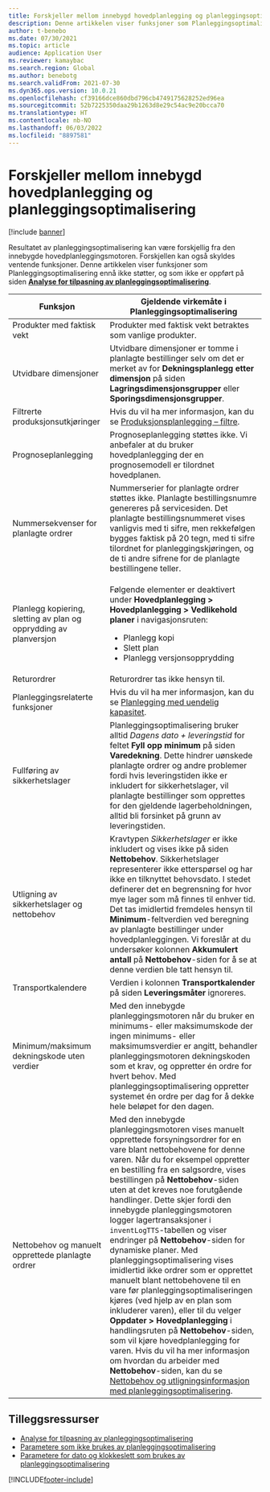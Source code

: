```yaml
---
title: Forskjeller mellom innebygd hovedplanlegging og planleggingsoptimalisering
description: Denne artikkelen viser funksjoner som Planleggingsoptimalisering ennå ikke støtter, og som ikke er oppført på siden Analyse for tilpasning av planleggingsoptimalisering.
author: t-benebo
ms.date: 07/30/2021
ms.topic: article
audience: Application User
ms.reviewer: kamaybac
ms.search.region: Global
ms.author: benebotg
ms.search.validFrom: 2021-07-30
ms.dyn365.ops.version: 10.0.21
ms.openlocfilehash: cf39166dce860dbd796cb4749175628252ed96ea
ms.sourcegitcommit: 52b7225350daa29b1263d8e29c54ac9e20bcca70
ms.translationtype: HT
ms.contentlocale: nb-NO
ms.lasthandoff: 06/03/2022
ms.locfileid: "8897581"
---
```

# <a name="differences-between-built-in-master-planning-and-planning-optimization"></a>Forskjeller mellom innebygd hovedplanlegging og planleggingsoptimalisering

[!include [banner](../../includes/banner.md)]

Resultatet av planleggingsoptimalisering kan være forskjellig fra den innebygde hovedplanleggingsmotoren. Forskjellen kan også skyldes ventende funksjoner. Denne artikkelen viser funksjoner som Planleggingsoptimalisering ennå ikke støtter, og som ikke er oppført på siden **[Analyse for tilpasning av planleggingsoptimalisering](planning-optimization-fit-analysis.md)**.

| Funksjon | Gjeldende virkemåte i Planleggingsoptimalisering |
|---|---|
| Produkter med faktisk vekt | Produkter med faktisk vekt betraktes som vanlige produkter.|
| Utvidbare dimensjoner | Utvidbare dimensjoner er tomme i planlagte bestillinger selv om det er merket av for **Dekningsplanlegg etter dimensjon** på siden **Lagringsdimensjonsgrupper** eller **Sporingsdimensjonsgrupper**. |
| Filtrerte produksjonsutkjøringer | Hvis du vil ha mer informasjon, kan du se [Produksjonsplanlegging – filtre](production-planning.md#filters). |
| Prognoseplanlegging | Prognoseplanlegging støttes ikke. Vi anbefaler at du bruker hovedplanlegging der en prognosemodell er tilordnet hovedplanen. |
| Nummersekvenser for planlagte ordrer | Nummerserier for planlagte ordrer støttes ikke. Planlagte bestillingsnumre genereres på servicesiden. Det planlagte bestillingsnummeret vises vanligvis med ti sifre, men rekkefølgen bygges faktisk på 20 tegn, med ti sifre tilordnet for planleggingskjøringen, og de ti andre sifrene for de planlagte bestillingene teller. |
| Planlegg kopiering, sletting av plan og opprydding av planversjon | <p>Følgende elementer er deaktivert under **Hovedplanlegging \> Hovedplanlegging \> Vedlikehold planer** i navigasjonsruten:</p><ul><li>Planlegg kopi</li><li>Slett plan</li><li>Planlegg versjonsopprydding</li></ul> |
| Returordrer | Returordrer tas ikke hensyn til. |
| Planleggingsrelaterte funksjoner | Hvis du vil ha mer informasjon, kan du se [Planlegging med uendelig kapasitet](infinite-capacity-planning.md#limitations). |
| Fullføring av sikkerhetslager | Planleggingsoptimalisering bruker alltid *Dagens dato + leveringstid* for feltet **Fyll opp minimum** på siden **Varedekning**. Dette hindrer uønskede planlagte ordrer og andre problemer fordi hvis leveringstiden ikke er inkludert for sikkerhetslager, vil planlagte bestillinger som opprettes for den gjeldende lagerbeholdningen, alltid bli forsinket på grunn av leveringstiden. |
| Utligning av sikkerhetslager og nettobehov | Kravtypen *Sikkerhetslager* er ikke inkludert og vises ikke på siden **Nettobehov**. Sikkerhetslager representerer ikke etterspørsel og har ikke en tilknyttet behovsdato. I stedet definerer det en begrensning for hvor mye lager som må finnes til enhver tid. Det tas imidlertid fremdeles hensyn til **Minimum**-feltverdien ved beregning av planlagte bestillinger under hovedplanleggingen. Vi foreslår at du undersøker kolonnen **Akkumulert antall** på **Nettobehov**-siden for å se at denne verdien ble tatt hensyn til. |
| Transportkalendere | Verdien i kolonnen **Transportkalender** på siden **Leveringsmåter** ignoreres. |
| Minimum/maksimum dekningskode uten verdier| Med den innebygde planleggingsmotoren når du bruker en minimums- eller maksimumskode der ingen minimums- eller maksimumsverdier er angitt, behandler planleggingsmotoren dekningskoden som et krav, og oppretter én ordre for hvert behov. Med planleggingsoptimalisering oppretter systemet én ordre per dag for å dekke hele beløpet for den dagen.  |
| Nettobehov og manuelt opprettede planlagte ordrer | Med den innebygde planleggingsmotoren vises manuelt opprettede forsyningsordrer for en vare blant nettobehovene for denne varen. Når du for eksempel oppretter en bestilling fra en salgsordre, vises bestillingen på **Nettobehov**-siden uten at det kreves noe forutgående handlinger. Dette skjer fordi den innebygde planleggingsmotoren logger lagertransaksjoner i `inventLogTTS`-tabellen og viser endringer på **Nettobehov**-siden for dynamiske planer. Med planleggingsoptimalisering vises imidlertid ikke ordrer som er opprettet manuelt blant nettobehovene til en vare før planleggingsoptimaliseringen kjøres (ved hjelp av en plan som inkluderer varen), eller til du velger **Oppdater \> Hovedplanlegging** i handlingsruten på **Nettobehov**-siden, som vil kjøre hovedplanlegging for varen. Hvis du vil ha mer informasjon om hvordan du arbeider med **Nettobehov**-siden, kan du se [Nettobehov og utligningsinformasjon med planleggingsoptimalisering](net-requirements.md). |

## <a name="additional-resources"></a>Tilleggsressurser

- [Analyse for tilpasning av planleggingsoptimalisering](planning-optimization-fit-analysis.md)
- [Parametere som ikke brukes av planleggingsoptimalisering](not-used-parameters.md)
- [Parametere for dato og klokkeslett som brukes av planleggingsoptimalisering](date-time-used.md)

[!INCLUDE[footer-include](../../../includes/footer-banner.md)]
